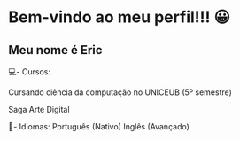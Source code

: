 # Bem-vindo ao meu perfil!!! 😀
## Meu nome é Eric

💻- Cursos:

  Cursando ciência da computação no UNICEUB (5º semestre)
  
  Saga Arte Digital
  
🦜- Idiomas:
  Português (Nativo)
  Inglês (Avançado)
  
